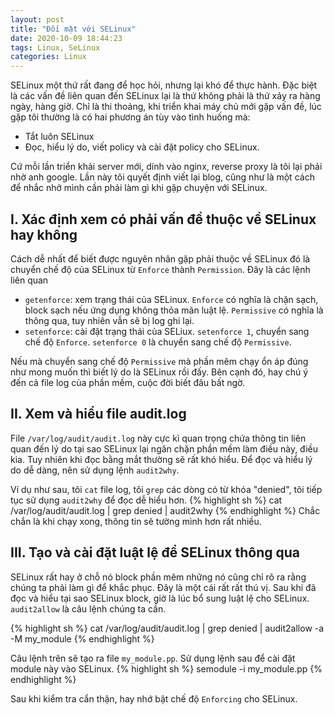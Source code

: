 ```yaml
---
layout: post
title: "Đối mặt với SELinux"
date: 2020-10-09 18:44:23
tags: Linux, SeLinux
categories: Linux
---
```


SELinux một thứ rất đang để học hỏi, nhưng lại khó để thực hành. Đặc biệt là các vấn đề liên quan đến SELinux lại là thứ không phải là thứ xảy ra hàng ngày, hàng giờ.
Chỉ là thi thoảng, khi triển khai máy chủ mới gặp vấn đề, lúc gặp tôi thường là có hai phương án tùy vào tình huống mà:
- Tắt luôn SELinux
- Đọc, hiểu lý do, viết policy và cài đặt policy cho SELinux.

Cứ mỗi lần triển khải server mới, dính vào nginx, reverse proxy là tôi lại phải nhờ anh google. Lần này tôi quyết định viết lại blog, cũng như là một cách để nhắc nhở mình
cần phải làm gì khi gặp chuyện với SELinux.

## I. Xác định xem có phải vấn đề thuộc về SELinux hay không
Cách dễ nhất để biết được nguyên nhân gặp phải thuộc về SELinux đó là chuyển chế độ của SELinux từ `Enforce` thành `Permission`. Đây là các lệnh liên quan
- `getenforce`: xem trạng thái của SELinux. `Enforce` có nghĩa là chặn sạch, block sạch nếu ứng dụng không thỏa mãn luật lệ. `Permissive` có nghĩa là thông qua, tuy nhiên vẫn sẽ bị log ghi lại.
- `setenforce`: cài đặt trạng thái của SELiux. `setenforce 1`, chuyển sang chế độ `Enforce`. `setenforce 0` là chuyển sang chế độ `Permissive`.


Nếu mà chuyển sang chế độ `Permissive` mà phần mêm chạy ổn áp đúng như mong muốn thì biết lý do là SELinux rồi đấy. Bên cạnh đó, hay chú ý đến cả file log của phần mềm, cuộc đời biết đâu bất ngờ.
## II. Xem và hiểu file audit.log
File `/var/log/audit/audit.log` này cực kì quan trọng chứa thông tin liên quan đến lý do tại sao SELinux lại ngăn chặn phần mềm làm điều này, điều kia. Tuy nhiên khi đọc bằng mắt thường sẽ rất khó hiểu.
Để đọc và hiểu lý do dễ dàng, nên sử dụng lệnh `audit2why`.

Ví dụ như sau, tôi `cat` file log, tôi `grep` các dòng có từ khóa "denied", tôi tiếp tục sử dụng `audit2why` để đọc dễ hiểu hơn.
{% highlight sh %}
cat  /var/log/audit/audit.log | grep denied | audit2why
{% endhighlight %}
Chắc chắn là khi chạy xong, thông tin sẽ tường mình hơn rất nhiều.

## III. Tạo và cài đặt luật lệ để SELinux thông qua
SELinux rất hay ở chỗ nó block phần mêm những nó cũng chỉ rõ ra rằng chúng ta phải làm gì để khắc phục. Đây là một cái rất rất thú vị. Sau
khi đã đọc và hiểu tại sao SELinux block, giờ là lúc bổ sung luật lệ cho SELinux. `audit2allow` là câu lệnh chúng ta cần.

{% highlight sh %}
cat  /var/log/audit/audit.log | grep denied | audit2allow -a -M my_module
{% endhighlight %}

Câu lệnh trên sẽ tạo ra file `my_module.pp`. Sử dụng lệnh sau để cài đặt module này vào SELinux.
{% highlight sh %}
semodule -i my_module.pp
{% endhighlight %}


Sau khi kiểm tra cẩn thận, hay nhớ bật chế độ `Enforcing` cho SELinux.
